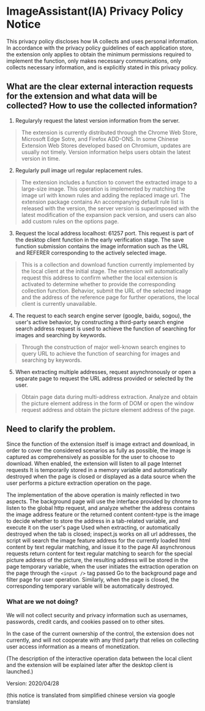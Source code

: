﻿# ImageAssistant(IA) Privacy Policy Notice

This privacy policy discloses how IA collects and uses personal information.
In accordance with the privacy policy guidelines of each application store, the extension only applies to obtain the minimum permissions required to implement the function, only makes necessary communications, only collects necessary information, and is explicitly stated in this privacy policy.

## What are the clear external interaction requests for the extension and what data will be collected? How to use the collected information?

1. Regularyly request the latest version information from the server.

> The extension is currently distributed through the Chrome Web Store, Microsoft Edge Sotre, and Firefox ADD-ONS. In some Chinese Extension Web Stores developed based on Chromium, updates are usually not timely. Version information helps users obtain the latest version in time.

2. Regularly pull image url regular replacement rules.

> The extension includes a function to convert the extracted image to a large-size image. This operation is implemented by matching the image url with known rules and adding the replaced image url. The extension package contains An accompanying default rule list is released with the version, the server version is superimposed with the latest modification of the expansion pack version, and users can also add custom rules on the options page.

3. Request the local address localhost: 61257 port. This request is part of the desktop client function in the early verification stage. The save function submission contains the image information such as the URL and REFERER corresponding to the actively selected image.

> This is a collection and download function currently implemented by the local client at the initial stage. The extension will automatically request this address to confirm whether the local extension is activated to determine whether to provide the corresponding collection function. Behavior, submit the URL of the selected image and the address of the reference page for further operations, the local client is currently unavailable.

4. The request to each search engine server (google, baidu, sogou), the user's active behavior, by constructing a third-party search engine search address request is used to achieve the function of searching for images and searching by keywords.

> Through the construction of major well-known search engines to query URL to achieve the function of searching for images and searching by keywords.

5. When extracting multiple addresses, request asynchronously or open a separate page to request the URL address provided or selected by the user.

> Obtain page data during multi-address extraction. Analyze and obtain the picture element address in the form of DOM or open the window request address and obtain the picture element address of the page.

## Need to clarify the problem.

Since the function of the extension itself is image extract and download, in order to cover the considered scenarios as fully as possible, the image is captured as comprehensively as possible for the user to choose to download. When enabled, the extension will listen to all page Internet requests It is temporarily stored in a memory variable and automatically destroyed when the page is closed or displayed as a data source when the user performs a picture extraction operation on the page.

The implementation of the above operation is mainly reflected in two aspects. The background page will use the interface provided by chrome to listen to the global http request, and analyze whether the address contains the image address feature or the returned content content-type is the image to decide whether to store the address in a tab-related variable, and execute it on the user's page Used when extracting, or automatically destroyed when the tab is closed; inspect.js works on all url addresses, the script will search the image feature address for the currently loaded html content by text regular matching, and issue it to the page All asynchronous requests return content for text regular matching to search for the special picture address of the picture, the resulting address will be stored in the page temporary variable, when the user initiates the extraction operation on the page through the ```<input />``` tag passed Go to the background page and filter page for user operation. Similarly, when the page is closed, the corresponding temporary variable will be automatically destroyed.

### What are we not doing?

We will not collect security and privacy information such as usernames, passwords, credit cards, and cookies passed on to other sites.

In the case of the current ownership of the control, the extension does not currently, and will not cooperate with any third party that relies on collecting user access information as a means of monetization.

(The description of the interactive operation data between the local client and the extension will be explained later after the desktop client is launched.)


Version: 2020/04/28

(this notice is translated from simplified chinese version via google translate)